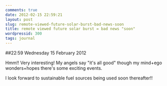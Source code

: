 ```yaml
---
comments: true
date: 2012-02-15 22:59:21
layout: post
slug: remote-viewed-future-solar-burst-bad-news-soon
title: remote viewed future solar burst = bad news "soon"
wordpressid: 300
tags: journal
---
```


##22:59 Wednesday 15 February 2012

 

Hmm!!  Very interesting!  My angels say "it's all good" though my mind+ego wonders+hopes there's some exciting events.

 

I look forward to sustainable fuel sources being used soon thereafter!!
